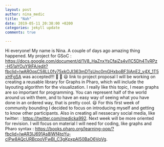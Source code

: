 ```yaml
---
layout: post
author: nina_medic
title: "Nah"
date: 2019-05-11 20:38:00 +0200
categories: jekyll update
comments: true

---
```


Hi everyone! My name is Nina. 
A couple of days ago amazing thing happened. My project for GSoC : https://docs.google.com/document/d/1V8_HaZnxYsCfaiZs4vI1C5Dh4TvRPz-H51aYOuY9lFA/edit?fbclid=IwAR0qsC58LL0fv75xkOJI363mDTsUnc0mGHxboBF3iAnE2_v4X_1T5xHFgSA was accepted!!! :tada: :tada: :smiley: link to project proposal
I will be working on creating a reusable library for Graphs in Pharo, which will include the layouting algorithm for the visualization.
I really like this topic, I mean graphs are so important for programming. You can represent half of the world around us with them, and to have an easy way of seeing what you have done in an ordered way, that is pretty cool. :smiley:
For this first week of community bounding I decided to focus on introducing myself and getting to know other participants. 
Also in creating all nessecary social media, like twitter: : https://twitter.com/medicka992.
Next week will be more oriented for revision. I will focus on material I will need for coding, like graphs and Pharo syntax : https://books.pharo.org/learning-oop/?fbclid=IwAR3IJ691As8lWf4tqYu-clPw8AQcURBcpoVFwBl_C3gKpxpAl50BaO6VqVg. 
